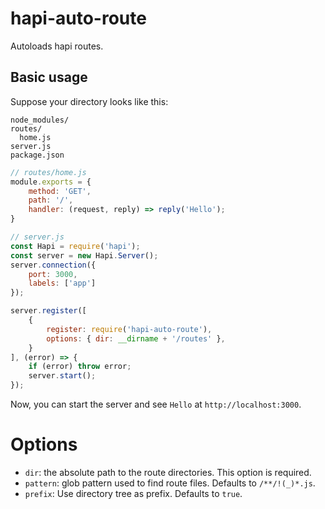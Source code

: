 # hapi-auto-route

Autoloads hapi routes.

## Basic usage

Suppose your directory looks like this:

```
node_modules/
routes/
  home.js
server.js
package.json
```

```javascript
// routes/home.js
module.exports = {
    method: 'GET',
    path: '/',
    handler: (request, reply) => reply('Hello');
}
```
```javascript
// server.js
const Hapi = require('hapi');
const server = new Hapi.Server();
server.connection({
    port: 3000,
    labels: ['app']
});

server.register([
    {
        register: require('hapi-auto-route'),
        options: { dir: __dirname + '/routes' },
    }
], (error) => {
    if (error) throw error;
    server.start();
});
```

Now, you can start the server and see `Hello` at `http://localhost:3000`.

# Options

- `dir`: the absolute path to the route directories. This option is required.
- `pattern`: glob pattern used to find route files. Defaults to `/**/!(_)*.js`.
- `prefix`: Use directory tree as prefix. Defaults to `true`.